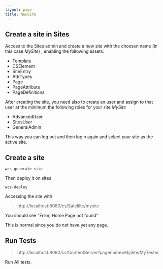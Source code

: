 ```yaml
---
layout: page
title: NewSite
---
```

## Create a site in Sites

Access to the Sites admin and create a new site with the choosen name (in this case *MySite*) , enabling the following assets:

- Template
- CSElement
- SiteEntry
- AttrTypes
- Page
- PageAttribute
- PageDefinitions

After creating the site, you need also to create an user and assign to that user at the minimum the following roles for your site *MySite*

- AdvancedUser
- SitesUser
- GeneralAdmin

This way you can log out and then login again and select your site as the active site.

## Create a site

``wcs-generate site``

Then deploy it on sites

``wcs-deploy``

Accessing the site with 

> http://localhost:8080/cs/Satellite/mysite

You should see "Error, Home Page not found"

This is normal since you do not have yet any page.

## Run Tests

>http://localhost:8080/cs/ContentServer?pagename=MySite/MyTester

Run All tests.
